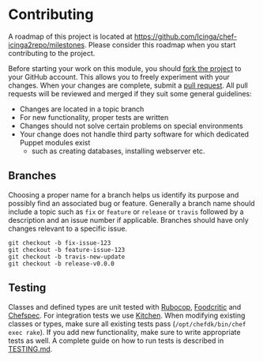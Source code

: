 # Contributing
A roadmap of this project is located at https://github.com/Icinga/chef-icinga2repo/milestones. Please consider
this roadmap when you start contributing to the project.

Before starting your work on this module, you should [fork the project] to your GitHub account. This allows you to
freely experiment with your changes. When your changes are complete, submit a [pull request]. All pull requests will be
reviewed and merged if they suit some general guidelines:

* Changes are located in a topic branch
* For new functionality, proper tests are written
* Changes should not solve certain problems on special environments
* Your change does not handle third party software for which dedicated Puppet modules exist
  * such as creating databases, installing webserver etc.

## Branches
Choosing a proper name for a branch helps us identify its purpose and possibly find an associated bug or feature.
Generally a branch name should include a topic such as `fix` or `feature` or `release` or `travis` followed by a description and an issue number
if applicable. Branches should have only changes relevant to a specific issue.

  ```
  git checkout -b fix-issue-123
  git checkout -b feature-issue-123
  git checkout -b travis-new-update
  git checkout -b release-v0.0.0
  ```

## Testing
Classes and defined types are unit tested with [Rubocop], [Foodcritic] and [Chefspec]. For integration tests we use [Kitchen]. When modifying
existing classes or types, make sure all existing tests pass (`/opt/chefdk/bin/chef exec rake`). If you add new functionality, make sure to write appropriate
tests as well. A complete guide on how to run tests is described in [TESTING.md].


[fork the project]: https://help.github.com/articles/fork-a-repo/
[pull request]: https://help.github.com/articles/using-pull-requests/
[Rubocop]: https://github.com/bbatsov/rubocop
[Foodcritic]: http://www.foodcritic.io/
[Chefspec]: https://docs.chef.io/chefspec.html
[Kitchen]: http://kitchen.ci/
[TESTING.md]: TESTING.md
